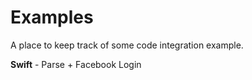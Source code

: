 Examples
========

A place to keep track of some code integration example.

<b>Swift</b>
    - Parse + Facebook Login
